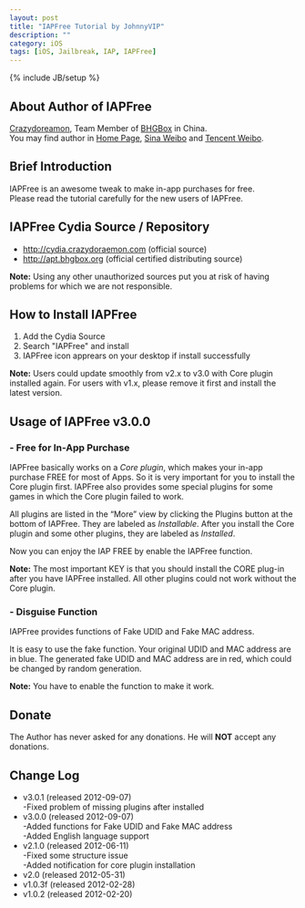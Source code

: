 ```yaml
---
layout: post
title: "IAPFree Tutorial by JohnnyVIP"
description: ""
category: iOS
tags: [iOS, Jailbreak, IAP, IAPFree]
---
```

{% include JB/setup %}

## About Author of IAPFree
[Crazydoreamon](http://www.crazydoraemon.com/ "Home Page in Chinese"), Team Member of [BHGBox](www.bhgbox.org) in China.  
You may find author in [Home Page](http://www.crazydoraemon.com/), [Sina Weibo](http://www.weibo.com/iapfree) and [Tencent Weibo](http://t.qq.com/CrazyDoraemon).


## Brief Introduction  
IAPFree is an awesome tweak to make in-app purchases for free.  
Please read the tutorial carefully for the new users of IAPFree.


## IAPFree Cydia Source / Repository
- http://cydia.crazydoraemon.com (official source)
- http://apt.bhgbox.org (official certified distributing source)  

**Note:** Using any other unauthorized sources put you at risk of having problems for which we are not responsible.

## How to Install IAPFree
1. Add the Cydia Source  
2. Search "IAPFree" and install  
3. IAPFree icon apprears on your desktop if install successfully  

**Note:** Users could update smoothly from v2.x to v3.0 with Core plugin installed again. For users with v1.x, please remove it first and install the latest version.

## Usage of IAPFree v3.0.0  
### - Free for In-App Purchase
IAPFree basically works on a *Core plugin*, which makes your in-app purchase FREE for most of Apps. So it is very important for you to install the Core plugin first. IAPFree also provides some special plugins for some games in which the Core plugin failed to work.

All plugins are listed in the “More” view by clicking the Plugins button at the bottom of IAPFree. They are labeled as *Installable*. After you install the Core plugin and some other plugins, they are labeled as *Installed*.

Now you can enjoy the IAP FREE by enable the IAPFree function.

**Note:** The most important KEY is that you should install the CORE plug-in after you have IAPFree installed. All other plugins could not work without the Core plugin.

### - Disguise Function
IAPFree provides functions of Fake UDID and Fake MAC address.  

It is easy to use the fake function. Your original UDID and MAC address are in blue. The generated fake UDID and MAC address are in red, which could be changed by random generation.

**Note:** You have to enable the function to make it work.

## Donate
The Author has never asked for any donations. He will **NOT** accept any donations.


## Change Log
- v3.0.1 (released 2012-09-07)  
-Fixed problem of missing plugins after installed
- v3.0.0 (released 2012-09-07)  
-Added functions for Fake UDID and Fake MAC address  
-Added English language support
- v2.1.0 (released 2012-06-11)  
-Fixed some structure issue  
-Added notification for core plugin installation 
- v2.0 (released 2012-05-31)  
- v1.0.3f (released 2012-02-28)  
- v1.0.2 (released 2012-02-20)